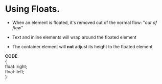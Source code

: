 # Using Floats.

- When an element is floated, it's removed out of the normal flow: "_out of flow_"

- Text and inline elements will wrap around the floated element

- The container element will **not** adjust its height to the floated element

**CODE**:  
{  
 float: right;  
 float: left;  
}
